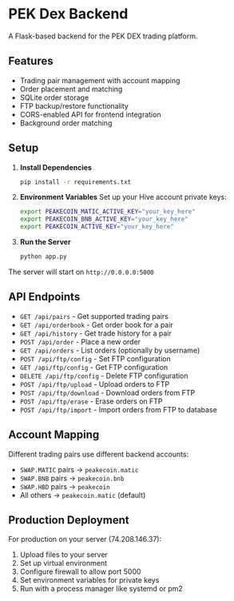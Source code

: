 # PEK Dex Backend

A Flask-based backend for the PEK DEX trading platform.

## Features

- Trading pair management with account mapping
- Order placement and matching
- SQLite order storage
- FTP backup/restore functionality
- CORS-enabled API for frontend integration
- Background order matching

## Setup

1. **Install Dependencies**
   ```bash
   pip install -r requirements.txt
   ```

2. **Environment Variables**
   Set up your Hive account private keys:
   ```bash
   export PEAKECOIN_MATIC_ACTIVE_KEY="your_key_here"
   export PEAKECOIN_BNB_ACTIVE_KEY="your_key_here"
   export PEAKECOIN_ACTIVE_KEY="your_key_here"
   ```

3. **Run the Server**
   ```bash
   python app.py
   ```

The server will start on `http://0.0.0.0:5000`

## API Endpoints

- `GET /api/pairs` - Get supported trading pairs
- `GET /api/orderbook` - Get order book for a pair
- `GET /api/history` - Get trade history for a pair
- `POST /api/order` - Place a new order
- `GET /api/orders` - List orders (optionally by username)
- `POST /api/ftp/config` - Set FTP configuration
- `GET /api/ftp/config` - Get FTP configuration
- `DELETE /api/ftp/config` - Delete FTP configuration
- `POST /api/ftp/upload` - Upload orders to FTP
- `POST /api/ftp/download` - Download orders from FTP
- `POST /api/ftp/erase` - Erase orders on FTP
- `POST /api/ftp/import` - Import orders from FTP to database

## Account Mapping

Different trading pairs use different backend accounts:
- `SWAP.MATIC` pairs → `peakecoin.matic`
- `SWAP.BNB` pairs → `peakecoin.bnb` 
- `SWAP.HBD` pairs → `peakecoin`
- All others → `peakecoin.matic` (default)

## Production Deployment

For production on your server (74.208.146.37):

1. Upload files to your server
2. Set up virtual environment
3. Configure firewall to allow port 5000
4. Set environment variables for private keys
5. Run with a process manager like systemd or pm2
